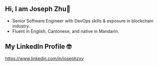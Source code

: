 ## Hi, I am Joseph Zhu👋

- Senior Software Engineer with DevOps skills & exposure in blockchain industry.
- Fluent in English, Cantonese, and native in Mandarin.

## My LinkedIn Profile 🤓
https://www.linkedin.com/in/josephzxy

<!--
**josephzxy/josephzxy** is a ✨ _special_ ✨ repository because its `README.md` (this file) appears on your GitHub profile.

Here are some ideas to get you started:

- 🔭 I’m currently working on ...
- 🌱 I’m currently learning ...
- 👯 I’m looking to collaborate on ...
- 🤔 I’m looking for help with ...
- 💬 Ask me about ...
- 📫 How to reach me: ...
- 😄 Pronouns: ...
- ⚡ Fun fact: ...
-->
